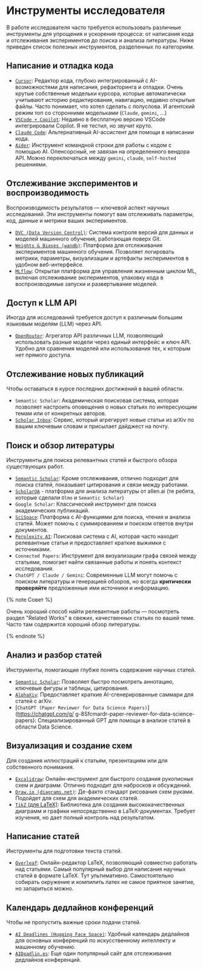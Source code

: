 # Инструменты исследователя

В работе исследователя часто требуется использовать различные инструменты для упрощения и ускорения процесса: от написания кода и отслеживания экспериментов до поиска и анализа литературы. Ниже приведен список полезных инструментов, разделенных по категориям.

## Написание и отладка кода

*   [`Cursor`](https://www.cursor.com/): Редактор кода, глубоко интегрированный с AI-возможностями для написания, рефакторинга и отладки. Очень крутые собственные модельки курсора, которые автоматически учитывают историю редактирования, навигацию, недавно открытые файлы. Часто понимает, что хотел сделать с полуслова. И агентский режим топ со сторонними модельками (`Claude`, `gemini`, ...)
*   [`VSCode + Copilot`](https://code.visualstudio.com/docs/copilot/overview): Недавно в бесплатную версию VSCode интегрировали Copilot. Я не тестил, но звучит круто.
*   [`Claude Code`](https://github.com/anthropics/claude-code): Альтернативный AI-ассистент для помощи в написании кода.
*   [`Aider`](https://github.com/Aider-AI/aider): Инструмент командной строки для работы с кодом с помощью AI. Опенсорсный, не завязан на определенного вендора API. Можно переключаться между `gemini`, `claude`, `self-hosted` решениями.

## Отслеживание экспериментов и воспроизводимость

Воспроизводимость результатов — ключевой аспект научных исследований. Эти инструменты помогут вам отслеживать параметры, код, данные и метрики ваших экспериментов.


*   [`DVC (Data Version Control)`](https://dvc.org/): Система контроля версий для данных и моделей машинного обучения, работающая поверх Git.
*   [`Weights & Biases (wandb)`](https://wandb.ai/): Платформа для отслеживания экспериментов машинного обучения. Позволяет логировать метрики, параметры, визуализации и артефакты экспериментов в удобном веб-интерфейсе.
*   [`MLflow`](https://mlflow.org/): Открытая платформа для управления жизненным циклом ML, включая отслеживание экспериментов, упаковку кода в воспроизводимые запуски и развертывание моделей.

## Доступ к LLM API

Иногда для исследований требуется доступ к различным большим языковым моделям (LLM) через API.

*   [`OpenRouter`](https://openrouter.ai/): Агрегатор API различных LLM, позволяющий использовать разные модели через единый интерфейс и ключ API. Удобно для сравнения моделей или использования тех, к которым нет прямого доступа.

## Отслеживание новых публикаций

Чтобы оставаться в курсе последних достижений в вашей области.

*   `Semantic Scholar`: Академическая поисковая система, которая позволяет настроить оповещения о новых статьях по интересующим темам или от конкретных авторов.
*   [`Scholar Inbox`](https://www.scholar-inbox.com/): Сервис, который агрегирует новые статьи из arXiv по вашим ключевым словам и присылает дайджест на почту.

## Поиск и обзор литературы

Инструменты для поиска релевантных статей и быстрого обзора существующих работ.

*   [`Semantic Scholar`](https://www.semanticscholar.org/): Кроме отслеживания, отлично подходит для поиска статей, показывает цитирования и связи между работами.
* [`ScholarQA`](https://scholarqa.allen.ai) - платформа для анализа литературы от allen.ai (те ребята, которые сделали `Olmo` и `Semantic Scholar`)
*   `Google Scholar`: Классический инструмент для поиска академических публикаций.
*   [`SciSpace`](https://scispace.com/): Платформа с AI-функциями для поиска, чтения и анализа статей. Может помочь с суммированием и поиском ответов внутри документов.
*   [`Perplexity AI`](https://www.perplexity.ai/): Поисковая система с AI, которая часто находит релевантные статьи и предоставляет краткие выжимки с источниками.
*   `Connected Papers`: Инструмент для визуализации графа связей между статьями, помогает найти связанные работы и понять контекст исследования.
*   `ChatGPT / Claude / Gemini`: Современные LLM могут помочь с поиском литературы и генерацией обзоров, но всегда **критически проверяйте** предложенные ими источники и информацию.

{% note Совет %}

Очень хороший способ найти релевантные работы — посмотреть раздел "Related Works" в свежих, качественных статьях по вашей теме. Часто там содержится хороший обзор литературы.

{% endnote %}


## Анализ и разбор статей

Инструменты, помогающие глубже понять содержание научных статей.

*   [`Semantic Scholar`](https://www.semanticscholar.org/): Позволяет быстро посмотреть аннотацию, ключевые фигуры и таблицы, цитирования.
*   [`AlphaXiv`](https://www.alphaxiv.org): Предоставляет краткие AI-сгенерированные саммари для статей с arXiv.
*   [`ChatGPT (Paper Reviewer for Data Science Papers)`](https://chatgpt.com/g/
g-8Sfcmardr-paper-reviewer-for-data-science-papers): Специализированный GPT для помощи в анализе статей в области Data Science.

## Визуализация и создание схем

Для создания иллюстраций к статьям, презентациям или для собственного понимания.

*   [`Excalidraw`](https://excalidraw.com/): Онлайн-инструмент для быстрого создания рукописных схем и диаграмм. Отлично подходит для набросков и обсуждений.
*   [`Draw.io (diagrams.net)`](diagrams.net): Де-факто стандарт рисования схем руками. Подойдет для схем для академических статей.
*   [`TikZ` (для LaTeX)](https://www.overleaf.com/learn/latex/TikZ_package): Библиотека для создания высококачественных диаграмм и графики непосредственно в LaTeX-документах. Требует изучения, но дает полный контроль над результатом.

## Написание статей

Инструменты для подготовки текста статей.

*   [`Overleaf`](https://www.overleaf.com/): Онлайн-редактор LaTeX, позволяющий совместно работать над статьями. Самый популярный выбор для написания научных статей в формате LaTeX. Тут ультимативно. Самостоятельно собирать окружение и компилить латех не самое приятное занятие, но запариться можно.

## Календарь дедлайнов конференций

Чтобы не пропустить важные сроки подачи статей.

* [`AI Deadlines (Hugging Face Space)`](https://huggingface.co/spaces/huggingface/ai-deadlines): Удобный календарь дедлайнов для основных конференций по искусственному интеллекту и машинному обучению.
* [`AIDeadlin.es`](https://aideadlin.es/): Еще один популярный сайт для отслеживания дедлайнов конференций.



